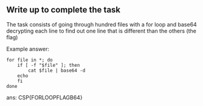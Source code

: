 ## Write up to complete the task

The task consists of going through hundred files with a for loop and base64 decrypting each line to find out one line that is different than the others (the flag)

Example answer:
```console
for file in *; do
    if [ -f "$file" ]; then
        cat $file | base64 -d
	echo
    fi
done
```

ans: CSP{FORLOOPFLAGB64}
